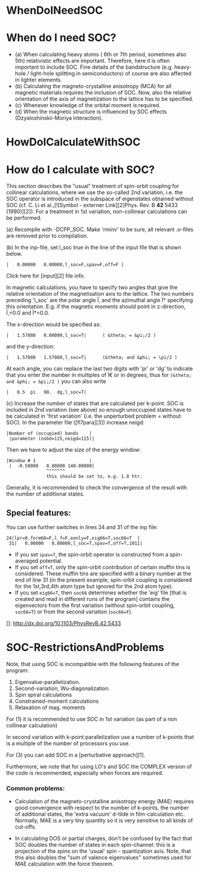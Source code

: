 # WhenDoINeedSOC

# When do I need SOC? 

*   (a) When calculating heavy atoms ( 6th or 7th period, sometimes also 5th) relativistic effects are important. Therefore, here it is often important to include SOC. Fine details of the bandstructure (e.g. heavy-hole / light-hole splitting in semiconductors) of course are also affected in lighter elements. 
*   (b) Calculating the magneto-crystalline anisotropy (MCA) for all magnetic materials requires the inclusion of SOC. Now, also the relative orientation of the axis of magnetization to the lattice has to be specified. 
*   (c) Whenever knowledge of the orbital moment is required. 
*   (d) When the magnetic structure is influenced by SOC effects (Dzyaloshinskii-Moriya interaction).

# HowDoICalculateWithSOC

# How do I calculate with SOC? 

This section describes the "usual" treatment of spin-orbit coupling for collinear calculations, where we use the so-called 2nd variation, i.e. the SOC operator is introduced in the subspace of eigenstates obtained without SOC (cf. C. Li et al.,[![Symbol - externer Link][2]Phys. Rev. B **42** 5433 (1990)][2]). For a treatment in 1st variation, non-collinear calculations can be performed. 

(a) Recompile with -DCPP_SOC. Make 'rminv' to be sure, all relevant .o-files are removed prior to compilation. 

(b) In the inp-file, set l_soc true in the line of the input file that is shown below. 



    |   0.00000   0.00000,l_soc=F,spav=F,off=F | 
    

Click here for [input][2] file info. 

In magnetic calculations, you have to specify two angles that give the relative orientation of the magnetisation axis to the lattice. The two numbers preceding 'l_soc' are the polar angle Î¸ and the azimuthal angle Ï† specifying this orientation. E.g. if the magnetic moments should point in z-direction, Î¸=0.0 and Ï†=0.0. 

The x-direction would be specified as: 



    |   1.57080   0.00000,l_soc=T|      ( &theta; = &pi;/2 )
    

and the y-direction: 



    |   1.57080   1.57080,l_soc=T|      (&theta; and &phi; = \pi/2 )
    

At each angle, you can replace the last two digits with 'pi' or 'dg' to indicate that you enter the number in multiples of Ï€ or in degrees, thus for `(&theta; and &phi; = &pi;/2 )` you can also write 

    |   0.5  pi   90.  dg,l_soc=T|
    

(c) Increase the number of states that are calculated per k-point. SOC is included in 2nd variation (see above) so enough unoccupied states have to be calculated in 'first variation' (i.e. the unperturbed problem = without SOC). In the parameter file ([fl7para][3]) increase neigd: 



    |Number of (occupied) bands    |
     |parameter (nobd=115,neigd=115)|
    

Then we have to adjust the size of the energy window: 



    |Window # 1                    |
     |  -0.50000   0.80000 140.00000|
                   ^^^^^^^
                   this should be set to, e.g. 1.8 htr.
    

Generally, it is recommended to check the convergence of the result with the number of additional states. 



## Special features:

You can use further switches in lines 24 and 31 of the inp file: 

    24|lpr=0,form66=F,l_f=F,eonly=F,eig66=T,soc66=T  |
     31|   0.00000   0.00000,l_soc=T,spav=T,off=T,1011|
    



*   If you set `spav=T`, the spin-orbit operator is constructed from a spin-averaged potential. 
*   If you set `off=T`, only the spin-orbit contribution of certain muffin tins is considered. These muffin tins are specified with a binary number at the end of line 31 (in the present example, spin-orbit coupling is considered for the 1st,3rd,4th atom type but ignored for the 2nd atom type). 
*   If you set `eig66=T`, then `soc66` determines whether the 'eig' file [that is created and read in different runs of the program] contains the eigenvectors from the first variation (without spin-orbit coupling, `soc66=T`) or from the second variation (`soc66=F`).

 []: http://dx.doi.org/10.1103/PhysRevB.42.5433
 
# SOC-RestrictionsAndProblems

Note, that using SOC is incompatible with the following features of the program: 



1.  Eigenvalue-parallelization. 
2.  Second-variation, Wu-diagonalization. 
3.  Spin spiral calculations 
4.  Constrained-moment calculations 
5.  Relaxation of mag. moments 

For (1) it is recommended to use SOC in 1st variation (as part of a non collinear calculation) 

In second variation with k-point parallelization use a number of k-points that is a multiple of the number of processors you use. 

For (3) you can add SOC in a [perturbative approach][1]. 

Furthermore, we note that for using LO's and SOC the COMPLEX version of the code is recommended, especially when forces are required. 



### Common problems: 

*   Calculation of the magneto-crystalline anisotropy energy (MAE) requires good convergence with respect to the number of k-points, the number of additional states, the 'extra vacuum' d-tilde in film-calculation etc. Normally, MAE is a very tiny quantity so it is very sensitive to all kinds of cut-offs. 

*   In calculating DOS or partial charges, don't be confused by the fact that SOC doubles the number of states in each spin-channel: this is a projection of the spins on the 'usual' spin - quantization axis. Note, that this also doubles the "sum of valence eigenvalues" sometimes used for MAE calculation with the force theorem.

 
